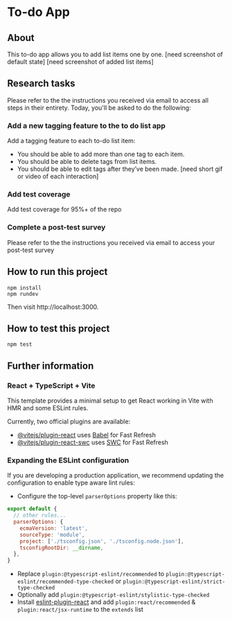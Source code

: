 # To-do App
## About
This to-do app allows you to add list items one by one.
[need screenshot of default state]
[need screenshot of added list items]

## Research tasks
Please refer to the the instructions you received via email to access all steps in their entirety.
Today, you'll be asked to do the following:

### Add a new tagging feature to the to do list app
Add a tagging feature to each to-do list item:
- You should be able to add more than one tag to each item. 
- You should be able to delete tags from list items. 
- You should be able to edit tags after they’ve been made. 
[need short gif or video of each interaction]

### Add test coverage
Add test coverage for 95%+ of the repo

### Complete a post-test survey
Please refer to the the instructions you received via email to access your post-test survey


## How to run this project
```
npm install
npm rundev
```
Then visit http://localhost:3000.

## How to test this project
```
npm test
```

## Further information
### React + TypeScript + Vite

This template provides a minimal setup to get React working in Vite with HMR and some ESLint rules.

Currently, two official plugins are available:

- [@vitejs/plugin-react](https://github.com/vitejs/vite-plugin-react/blob/main/packages/plugin-react/README.md) uses [Babel](https://babeljs.io/) for Fast Refresh
- [@vitejs/plugin-react-swc](https://github.com/vitejs/vite-plugin-react-swc) uses [SWC](https://swc.rs/) for Fast Refresh

### Expanding the ESLint configuration

If you are developing a production application, we recommend updating the configuration to enable type aware lint rules:

- Configure the top-level `parserOptions` property like this:

```js
export default {
  // other rules...
  parserOptions: {
    ecmaVersion: 'latest',
    sourceType: 'module',
    project: ['./tsconfig.json', './tsconfig.node.json'],
    tsconfigRootDir: __dirname,
  },
}
```

- Replace `plugin:@typescript-eslint/recommended` to `plugin:@typescript-eslint/recommended-type-checked` or `plugin:@typescript-eslint/strict-type-checked`
- Optionally add `plugin:@typescript-eslint/stylistic-type-checked`
- Install [eslint-plugin-react](https://github.com/jsx-eslint/eslint-plugin-react) and add `plugin:react/recommended` & `plugin:react/jsx-runtime` to the `extends` list
